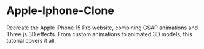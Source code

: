 # Apple-Iphone-Clone
Recreate the Apple iPhone 15 Pro website, combining GSAP animations and Three.js 3D effects. From custom animations to animated 3D models, this tutorial covers it all.
